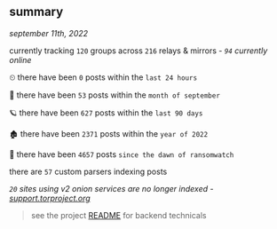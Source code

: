 
## summary
_september 11th, 2022_

currently tracking `120` groups across `216` relays & mirrors - _`94` currently online_

⏲ there have been `0` posts within the `last 24 hours`

🦈 there have been `53` posts within the `month of september`

🪐 there have been `627` posts within the `last 90 days`

🏚 there have been `2371` posts within the `year of 2022`

🦕 there have been `4657` posts `since the dawn of ransomwatch`

there are `57` custom parsers indexing posts

_`20` sites using v2 onion services are no longer indexed - [support.torproject.org](https://support.torproject.org/onionservices/v2-deprecation/)_

> see the project [README](https://github.com/joshhighet/ransomwatch#ransomwatch--) for backend technicals
